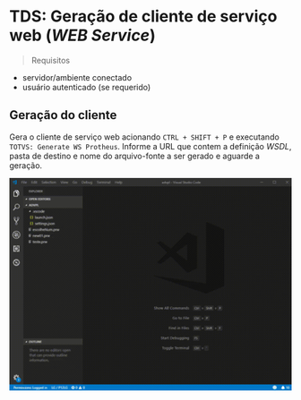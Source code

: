 # TDS: Geração de cliente de serviço web (_WEB Service_)

> Requisitos

- servidor/ambiente conectado
- usuário autenticado (se requerido)

## Geração do cliente

Gera o cliente de serviço web acionando `CTRL + SHIFT + P` e executando `TOTVS: Generate WS Protheus`. Informe a URL que contem a definição _WSDL_, pasta de destino e nome do arquivo-fonte a ser gerado e aguarde a geração.

![Generate WS](./gifs/GenerateWS.gif)
